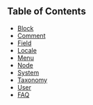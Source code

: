 Table of Contents
-----------------

- [Block][block]
- [Comment][comment]
- [Field][field]
- [Locale][locale]
- [Menu][menu]
- [Node][node]
- [System][system]
- [Taxonomy][taxonomy]
- [User][user]
- [FAQ][faq]

[block]: 01_Block_Plugin.md
[comment]: 02_Comment_Plugin.md
[field]: 03_Field_Plugin.md
[locale]: 04_Locale_Plugin.md
[menu]: 05_Menu_Plugin.md
[node]: 06_Node_Plugin.md
[system]: 07_System_Plugin.md
[taxonomy]: 08_Taxonomy_Plugin.md
[user]: 09_User_Plugin.md
[faq]: 10_FAQ.md